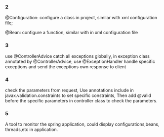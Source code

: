 ### 2
@Configuration: configure a class in project, similar with xml configuration file;

@Bean: configure a function, similar with <bean> in xml configuration file
### 3
use @ControllerAdvice catch all exceptions globally, in exception class annotated by
@ControllerAdvice, use @ExceptionHandler handle specific exceptions and send the exceptions own response to client
### 4
check the parameters from request,
Use annotations include in javax.validation.constraints to set specific constraints,
Then add @valid before the specific parameters in controller class to check the parameters.
### 5
A tool to monitor the spring application, could display configurations,beans, threads,etc in application.
